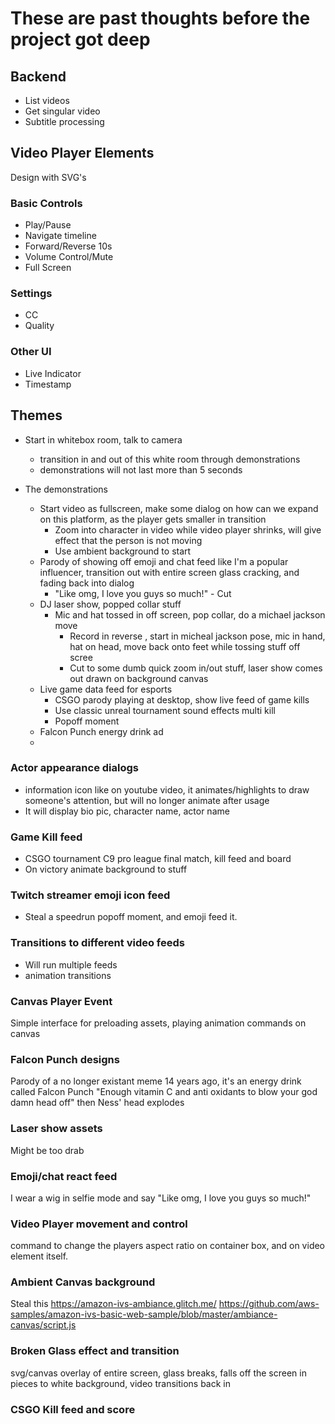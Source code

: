 # These are past thoughts before the project got deep

## Backend

- List videos
- Get singular video
- Subtitle processing

## Video Player Elements

Design with SVG's

### Basic Controls

- Play/Pause
- Navigate timeline
- Forward/Reverse 10s
- Volume Control/Mute
- Full Screen
  

### Settings

- CC
- Quality
  

### Other UI

- Live Indicator
- Timestamp

## Themes

- Start in whitebox room, talk to camera
  - transition in and out of this white room through demonstrations
  - demonstrations will not last more than 5 seconds
    
- The demonstrations
    - Start video as fullscreen, make some dialog on how can we expand on this platform, as the player gets smaller in transition
      - Zoom into character in video while video player shrinks, will give effect that the person is not moving
      - Use ambient background to start
    - Parody of showing off emoji and chat feed like I'm a popular influencer, transition out with entire screen glass cracking, and fading back into dialog
      - "Like omg, I love you guys so much!" - Cut
    - DJ laser show, popped collar stuff
      - Mic and hat tossed in off screen, pop collar, do a michael jackson move
        - Record in reverse , start in micheal jackson pose, mic in hand, hat on head, move back onto feet while tossing stuff off scree
        - Cut to some dumb quick zoom in/out stuff, laser show comes out drawn on background canvas
    - Live game data feed for esports
      - CSGO parody playing at desktop, show live feed of game kills
      - Use classic unreal tournament sound effects multi kill
      - Popoff moment
    - Falcon Punch energy drink ad
    - 

### Actor appearance dialogs

- information icon like on youtube video, it animates/highlights to draw someone's attention, but will no longer animate after usage
- It will display bio pic, character name, actor name

### Game Kill feed

- CSGO tournament C9 pro league final match, kill feed and board
- On victory animate background to stuff

### Twitch streamer emoji icon feed

- Steal a speedrun popoff moment, and emoji feed it.

### Transitions to different video feeds

- Will run multiple feeds
- animation transitions

### Canvas Player Event

Simple interface for preloading assets, playing animation commands on canvas

### Falcon Punch designs

Parody of a no longer existant meme 14 years ago, it's an energy drink called Falcon Punch "Enough vitamin C and anti oxidants to blow your god damn head off" then Ness' head explodes

### Laser show assets

Might be too drab

### Emoji/chat react feed

I wear a wig in selfie mode and say "Like omg, I love you guys so much!"

### Video Player movement and control

command to change the players aspect ratio on container box, and on video element itself.

### Ambient Canvas background

Steal this https://amazon-ivs-ambiance.glitch.me/ https://github.com/aws-samples/amazon-ivs-basic-web-sample/blob/master/ambiance-canvas/script.js

### Broken Glass effect and transition

svg/canvas overlay of entire screen, glass breaks, falls off the screen in pieces to white background, video transitions back in

### CSGO Kill feed and score


